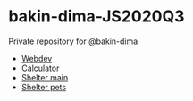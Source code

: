 # bakin-dima-JS2020Q3
Private repository for @bakin-dima
* [Webdev](https://rolling-scopes-school.github.io/bakin-dima-JS2020Q3/webdev/)
* [Calculator](https://rolling-scopes-school.github.io/bakin-dima-JS2020Q3/calculator/)
* [Shelter main](https://rolling-scopes-school.github.io/bakin-dima-JS2020Q3/shelter/pages/main/main.html)
* [Shelter pets](https://rolling-scopes-school.github.io/bakin-dima-JS2020Q3/shelter/pages/pets/pets.html)

